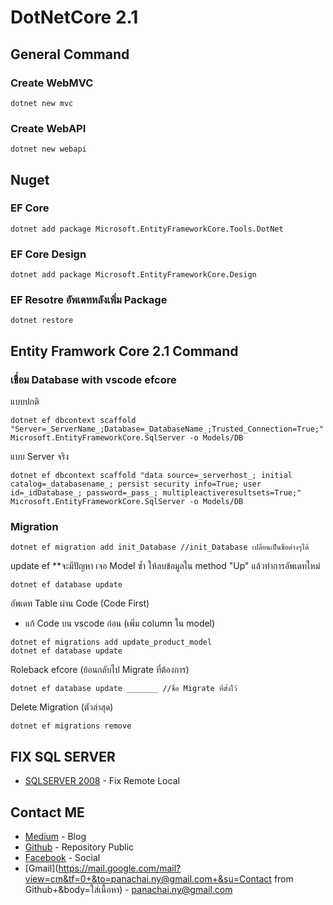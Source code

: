 # DotNetCore 2.1
## General Command
### Create WebMVC
```
dotnet new mvc
```
### Create WebAPI
```
dotnet new webapi
```

## Nuget

### EF Core
```
dotnet add package Microsoft.EntityFrameworkCore.Tools.DotNet 
```
### EF Core Design
```
dotnet add package Microsoft.EntityFrameworkCore.Design
```
 
### EF Resotre อัพเดทหลังเพิ่ม Package
```
dotnet restore 
```

## Entity Framwork Core 2.1 Command

### เชื่อม Database with vscode efcore
แบบปกติ
```
dotnet ef dbcontext scaffold "Server=_ServerName_;Database=_DatabaseName_;Trusted_Connection=True;" Microsoft.EntityFrameworkCore.SqlServer -o Models/DB
```
 
แบบ Server จริง
```
dotnet ef dbcontext scaffold "data source=_serverhost_; initial catalog=_databasename_; persist security info=True; user id=_idDatabase_; password=_pass_; multipleactiveresultsets=True;" Microsoft.EntityFrameworkCore.SqlServer -o Models/DB 
```

### Migration
```
dotnet ef migration add init_Database //init_Database เปลี่ยนเป็นชื่อต่างๆได้ 
```

update ef **จะมีปัญหา เจอ Model ซ้ำ ให้ลบข้อมูลใน method "Up" แล้วทำการอัพเดทใหม่
```
dotnet ef database update 
```

อัพเดท Table ผ่าน Code (Code First)
- แก้ Code บน vscode ก่อน (เพิ่ม column ใน model)
```
dotnet ef migrations add update_product_model
dotnet ef database update 
```
 
Roleback efcore (ย้อนกลับไป Migrate ที่ต้องการ)
```
dotnet ef database update _______ //ชื่อ Migrate ที่ตั้งไว้
```

Delete Migration (ตัวล่าสุด)
```
dotnet ef migrations remove
```

## FIX SQL SERVER


* [SQLSERVER 2008](https://blogs.msdn.microsoft.com/walzenbach/2010/04/14/how-to-enable-remote-connections-in-sql-server-2008/) - Fix Remote Local

## Contact ME
* [Medium](https://medium.com/@panachai.ny) - Blog
* [Github](https://github.com/panachai) - Repository Public
* [Facebook](https://www.facebook.com/panachaiNY) - Social
* [Gmail](https://mail.google.com/mail?view=cm&tf=0+&to=panachai.ny@gmail.com+&su=Contact from Github+&body=ใส่เนื้อหา) - panachai.ny@gmail.com